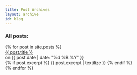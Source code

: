 ```yaml
---
title: Post Archives
layout: archive
id: blog
---
```


<div class="post-list">
	<h3>All posts:</h3>
{% for post in site.posts %}
	<div class='entry'>
		<div class='post-header'><a href="{{ post.url }}">{{ post.title }}</a><div class='metadata'>on {{ post.date | date: "%d %B %Y" }}</div></div>
		<div class='excerpt'>
		{% if post.excerpt %}
			{{ post.excerpt | textilize }}
		{% endif %}
		</div>
	</div>
{% endfor %}
</div>
